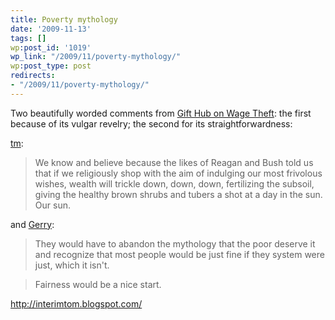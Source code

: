 ```yaml
---
title: Poverty mythology
date: '2009-11-13'
tags: []
wp:post_id: '1019'
wp_link: "/2009/11/poverty-mythology/"
wp:post_type: post
redirects:
- "/2009/11/poverty-mythology/"
---
```


Two beautifully worded comments from [Gift Hub on Wage Theft](http://www.gifthub.org/2009/11/take-action-against-wage-theft.html#comments): the first because of its vulgar revelry; the second for its straightforwardness:

[tm](http://interimtom.blogspot.com/):

> We know and believe because the likes of Reagan and Bush told us that if we religiously shop with the aim of indulging our most frivolous wishes, wealth will trickle down, down, down, fertilizing the subsoil, giving the healthy brown shrubs and tubers a shot at a day in the sun. Our sun.

and [Gerry](http://twitter.com/ddenizen):

> They would have to abandon the mythology that the poor deserve it and recognize that most people would be just fine if they system were just, which it isn't.

>

> Fairness would be a nice start.

http://interimtom.blogspot.com/
